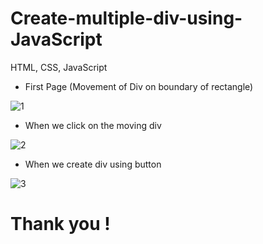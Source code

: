 # Create-multiple-div-using-JavaScript
HTML, CSS, JavaScript

* First Page (Movement of Div on boundary of rectangle)

![1](https://user-images.githubusercontent.com/56125560/117571879-28517a00-b0f0-11eb-8fd8-cf283e06ce75.png)

* When we click on the moving div

![2](https://user-images.githubusercontent.com/56125560/117571930-677fcb00-b0f0-11eb-9039-6c17e7602ad7.png)

* When we create div using button

![3](https://user-images.githubusercontent.com/56125560/117571895-3901f000-b0f0-11eb-9b38-5f7e1913ed7d.png)

# Thank you !
